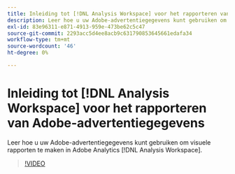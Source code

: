 ```yaml
---
title: Inleiding tot [!DNL Analysis Workspace] voor het rapporteren van Adobe-advertentiegegevens
description: Leer hoe u uw Adobe-advertentiegegevens kunt gebruiken om visuele rapporten te maken in Adobe Analytics [!DNL Analysis Workspace].
exl-id: 83e96311-e871-4913-959e-473be62c5c47
source-git-commit: 2293acc5d4ee8acb9c631790853645661edafa34
workflow-type: tm+mt
source-wordcount: '46'
ht-degree: 0%

---
```


# Inleiding tot [!DNL Analysis Workspace] voor het rapporteren van Adobe-advertentiegegevens

Leer hoe u uw Adobe-advertentiegegevens kunt gebruiken om visuele rapporten te maken in Adobe Analytics [!DNL Analysis Workspace].

>[!VIDEO](https://video.tv.adobe.com/v/33492)
